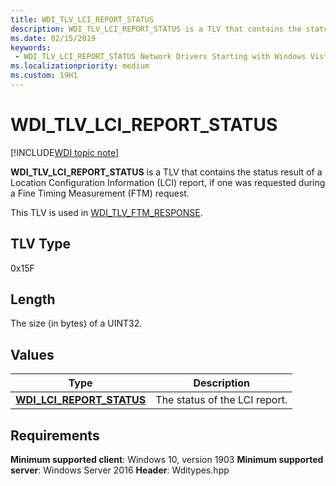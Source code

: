 ```yaml
---
title: WDI_TLV_LCI_REPORT_STATUS
description: WDI_TLV_LCI_REPORT_STATUS is a TLV that contains the status result of a Location Configuration Information (LCI) report, if one was requested during a Fine Timing Measurement (FTM) request.
ms.date: 02/15/2019
keywords:
 - WDI_TLV_LCI_REPORT_STATUS Network Drivers Starting with Windows Vista
ms.localizationpriority: medium
ms.custom: 19H1
---
```


# WDI_TLV_LCI_REPORT_STATUS

[!INCLUDE[WDI topic note](../includes/wdi-version-warning.md)]

**WDI_TLV_LCI_REPORT_STATUS** is a TLV that contains the status result of a Location Configuration Information (LCI) report, if one was requested during a Fine Timing Measurement (FTM) request.

This TLV is used in [WDI_TLV_FTM_RESPONSE](wdi-tlv-ftm-response.md).

## TLV Type

0x15F

## Length

The size (in bytes) of a UINT32.

## Values

| Type | Description |
| --- | --- |
| [**WDI_LCI_REPORT_STATUS**](/windows-hardware/drivers/ddi/wditypes/ne-wditypes-_wdi_lci_report_status) | The status of the LCI report. |

## Requirements

**Minimum supported client**: Windows 10, version 1903
**Minimum supported server**: Windows Server 2016
**Header**: Wditypes.hpp
